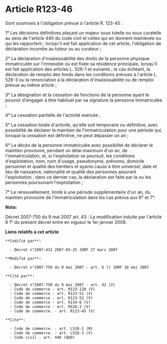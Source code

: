 # Article R123-46

Sont soumises à l'obligation prévue à l'article R. 123-45 :

1° Les décisions définitives plaçant un majeur sous tutelle ou sous curatelle au sens de l'article 440 du code civil et
celles qui en donnent mainlevée ou qui les rapportent ; lorsqu'il est fait application de cet article, l'obligation de
déclaration incombe au tuteur ou au curateur ;

2° La déclaration d'insaisissabilité des droits de la personne physique immatriculée sur l'immeuble où est fixée sa résidence
principale, lorsqu'il est fait application des articles L. 526-1 et suivants ; le cas échéant, la déclaration de remploi des
fonds dans les conditions prévues à l'article L. 526-3 ou la renonciation à la déclaration d'insaisissabilité ou de remploi
prévue au même article ;

3° La désignation et la cessation de fonctions de la personne ayant le pouvoir d'engager à titre habituel par sa signature la
personne immatriculée ;

4° La cessation partielle de l'activité exercée ;

5° La cessation totale d'activité, qu'elle soit temporaire ou définitive, avec possibilité de déclarer le maintien de
l'immatriculation pour une période qui, lorsque la cessation est définitive, ne peut dépasser un an ;

6° Le décès de la personne immatriculée avec possibilité de déclarer le maintien provisoire, pendant un délai maximum d'un
an, de l'immatriculation, et, si l'exploitation se poursuit, les conditions d'exploitation, nom, nom d'usage, pseudonyme,
prénoms, domicile personnel et qualité des héritiers et ayants cause à titre universel, date et lieu de naissance,
nationalité et qualité des personnes assurant l'exploitation ; dans ce dernier cas, la déclaration est faite par la ou les
personnes poursuivant l'exploitation ;

7° Le renouvellement, limité à une période supplémentaire d'un an, du maintien provisoire de l'immatriculation dans les cas
prévus aux 6° et 7°.

**Nota:**

Décret 2007-750 du 9 mai 2007 art. 43 : La modification induite par l'article 6 1° du présent décret entre en vigueur le 1er
janvier 2009.

**Liens relatifs à cet article**

	**Codifié par**:

	  - Décret n°2007-431 2007-03-25 JORF 27 mars 2007

	**Modifié par**:

	  - Décret n°2007-750 du 9 mai 2007 - art. 6 () JORF 10 mai 2007

	**Cité par**:

	  - Décret n°2007-750 du 9 mai 2007 - art. 42 (V)
	  - Code de commerce - art. R123-128 (V)
	  - Code de commerce - art. R123-51 (V)
	  - Code de commerce - art. R123-52 (V)
	  - Code de commerce - art. R134-6 (V)
	  - Code de commerce - art. R526-2 (V)
	  - Code de commerce. - art. R123-45 (V)

	**Cite**:

	  - Code de commerce. - art. L526-1 (M)
	  - Code de commerce. - art. L526-3 (V)
	  - Code civil - art. 440 (AbD)
